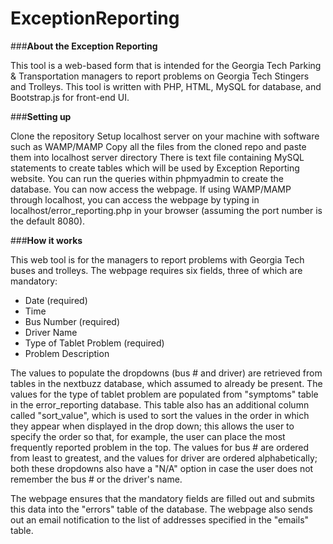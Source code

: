 **ExceptionReporting**
====================

###**About the Exception Reporting**

This tool is a web-based form that is intended for the Georgia Tech Parking & Transportation managers to report problems on Georgia Tech Stingers and Trolleys. This tool is written with PHP, HTML, MySQL for database, and Bootstrap.js for front-end UI.

###**Setting up**

Clone the repository
Setup localhost server on your machine with software such as WAMP/MAMP
Copy all the files from the cloned repo and paste them into localhost server directory
There is text file containing MySQL statements to create tables which will be used by Exception Reporting website. You can run the queries within phpmyadmin to create the database.
You can now access the webpage. If using WAMP/MAMP through localhost, you can access the webpage by typing in localhost/error_reporting.php in your browser (assuming the port number is the default 8080).

###**How it works**

This web tool is for the managers to report problems with Georgia Tech buses and trolleys. The webpage requires six fields, three of which are mandatory:

- Date (required)
- Time
- Bus Number (required)
- Driver Name
- Type of Tablet Problem (required)
- Problem Description

The values to populate the dropdowns (bus # and driver) are retrieved from tables in the nextbuzz database, which assumed to already be present. The values for the type of tablet problem are populated from "symptoms" table in the error_reporting database. This table also has an additional column called "sort_value", which is used to sort the values in the order in which they appear when displayed in the drop down; this allows the user to specify the order so that, for example, the user can place the most frequently reported problem in the top. The values for bus # are ordered from least to greatest, and the values for driver are ordered alphabetically; both these dropdowns also have a "N/A" option in case the user does not remember the bus # or the driver's name.

The webpage ensures that the mandatory fields are filled out and submits this data into the "errors" table of the database. The webpage also sends out an email notification to the list of addresses specified in the "emails" table.